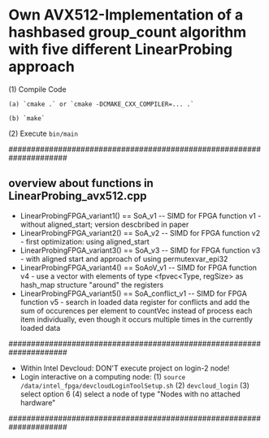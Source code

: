 # Own AVX512-Implementation of a hashbased group_count algorithm with five different LinearProbing approach

(1) Compile Code

    (a) `cmake .` or `cmake -DCMAKE_CXX_COMPILER=... .`

    (b) `make`

(2) Execute
`bin/main`

#####################################################################


## overview about functions in LinearProbing_avx512.cpp
-	LinearProbingFPGA_variant1() == SoA_v1 -- SIMD for FPGA function v1 - without aligned_start; version descbribed in paper
- 	LinearProbingFPGA_variant2() == SoA_v2 -- SIMD for FPGA function v2 - first optimization: using aligned_start
-	LinearProbingFPGA_variant3() == SoA_v3 -- SIMD for FPGA function v3 - with aligned start and approach of using permutexvar_epi32
-	LinearProbingFPGA_variant4() == SoAoV_v1 -- SIMD for FPGA function v4 - use a vector with elements of type <fpvec<Type, regSize> as hash_map structure "around" the registers
- 	LinearProbingFPGA_variant5() == SoA_conflict_v1 -- SIMD for FPGA function v5 - 	search in loaded data register for conflicts and add the sum of occurences per element to countVec instead of process 
                                                        each item individually, even though it occurs multiple times in the currently loaded data	


#####################################################################

-   Within Intel Devcloud: DON'T execute project on login-2 node!
-   Login interactive on a computing node:
        (1) `source /data/intel_fpga/devcloudLoginToolSetup.sh`
        (2) `devcloud_login`
        (3) select option 6
        (4) select a node of type "Nodes with no attached hardware"

#####################################################################